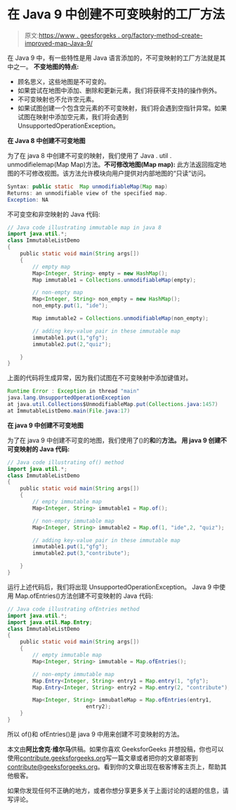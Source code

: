 # 在 Java 9 中创建不可变映射的工厂方法

> 原文:[https://www . geesforgeks . org/factory-method-create-improved-map-Java-9/](https://www.geeksforgeeks.org/factory-method-create-immutable-map-java-9/)

在 Java 9 中，有一些特性是用 Java 语言添加的，不可变映射的工厂方法就是其中之一。
**不变地图的特点:**

*   顾名思义，这些地图是不可变的。
*   如果尝试在地图中添加、删除和更新元素，我们将获得不支持的操作例外。
*   不可变映射也不允许空元素。
*   如果试图创建一个包含空元素的不可变映射，我们将会遇到空指针异常。如果试图在映射中添加空元素，我们将会遇到 UnsupportedOperationException。

**在 Java 8 中创建不可变地图**

为了在 java 8 中创建不可变的映射，我们使用了 Java . util . unmodifielemap(Map Map)方法。**不可修改地图(Map map):** 此方法返回指定地图的不可修改视图。该方法允许模块向用户提供对内部地图的“只读”访问。

```java
Syntax: public static  Map unmodifiableMap(Map map)
Returns: an unmodifiable view of the specified map.
Exception: NA

```

不可变空和非空映射的 Java 代码:

```java
// Java code illustrating immutable map in java 8
import java.util.*;
class ImmutableListDemo
{
    public static void main(String args[])
    {
        // empty map
        Map<Integer, String> empty = new HashMap();
        Map immutable1 = Collections.unmodifiableMap(empty);

        // non-empty map
        Map<Integer, String> non_empty = new HashMap();
        non_empty.put(1, "ide");

        Map immutable2 = Collections.unmodifiableMap(non_empty);

        // adding key-value pair in these immutable map
        immutable1.put(1,"gfg");
        immutable2.put(2,"quiz");

    }
}
```

上面的代码将生成异常，因为我们试图在不可变映射中添加键值对。

```java
Runtime Error : Exception in thread "main" 
java.lang.UnsupportedOperationException
at java.util.Collections$UnmodifiableMap.put(Collections.java:1457)
at ImmutableListDemo.main(File.java:17)

```

**在 java 9 中创建不可变地图**

为了在 java 9 中创建不可变的地图，我们使用了()的**和**的**方法。
用 java 9 创建不可变映射的 Java 代码:**

```java
// Java code illustrating of() method
import java.util.*;
class ImmutableListDemo
{
    public static void main(String args[])
    {
        // empty immutable map
        Map<Integer, String> immutable1 = Map.of();

        // non-empty immutable map
        Map<Integer, String> immutable2 = Map.of(1, "ide",2, "quiz");

        // adding key-value pair in these immutable map
        immutable1.put(1,"gfg");
        immutable2.put(3,"contribute");

    }
}
```

运行上述代码后，我们将出现 UnsupportedOperationException。
Java 9 中使用 Map.ofEntries()方法创建不可变映射的 Java 代码:

```java
// Java code illustrating ofEntries method
import java.util.*;
import java.util.Map.Entry;
class ImmutableListDemo
{
    public static void main(String args[])
    {
        // empty immutable map
        Map<Integer, String> immutable = Map.ofEntries();

        // non-empty immutable map
        Map.Entry<Integer, String> entry1 = Map.entry(1, "gfg");
        Map.Entry<Integer, String> entry2 = Map.entry(2, "contribute");

        Map<Integer, String> immubatleMap = Map.ofEntries(entry1,
                         entry2);     
    }
}
```

所以 of()和 ofEntries()是 java 9 中用来创建不可变映射的方法。

本文由**阿比舍克·维尔马**供稿。如果你喜欢 GeeksforGeeks 并想投稿，你也可以使用[contribute.geeksforgeeks.org](http://www.contribute.geeksforgeeks.org)写一篇文章或者把你的文章邮寄到 contribute@geeksforgeeks.org。看到你的文章出现在极客博客主页上，帮助其他极客。

如果你发现任何不正确的地方，或者你想分享更多关于上面讨论的话题的信息，请写评论。